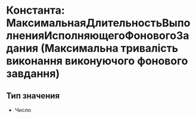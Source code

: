 ﻿# Константа: МаксимальнаяДлительностьВыполненияИсполняющегоФоновогоЗадания (Максимальна тривалість виконання виконуючого фонового завдання)

## Тип значения

- Число

